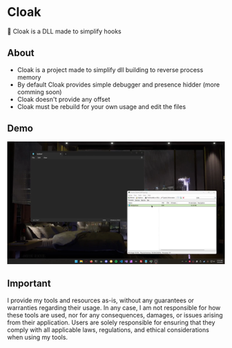# Cloak
🤹 Cloak is a DLL made to simplify hooks

## About
- Cloak is a project made to simplify dll building to reverse process memory
- By default Cloak provides simple debugger and presence hidder (more comming soon)
- Cloak doesn't provide any offset
- Cloak must be rebuild for your own usage and edit the files

## Demo
[![Demo](https://raw.githubusercontent.com/Neotoxic-off/Cloak/master/Assets/splash.png)](https://raw.githubusercontent.com/Neotoxic-off/Cloak/master/Assets/demo.mp4)

## Important
I provide my tools and resources as-is, without any guarantees or warranties regarding their usage.
In any case, I am not responsible for how these tools are used, nor for any consequences, damages, or issues arising from their application.
Users are solely responsible for ensuring that they comply with all applicable laws, regulations, and ethical considerations when using my tools.
